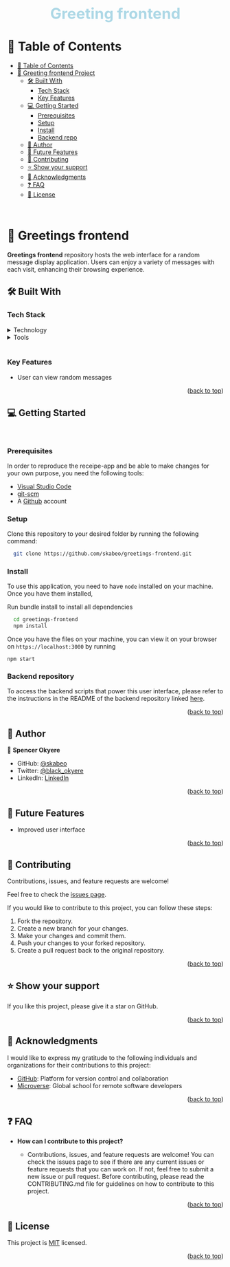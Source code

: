 <a id="readme-top"></a>

<div align="center">
    <br>
  <h1 style="font-size: 35px; color: lightblue"><b>Greeting frontend</b></h1>
</div>

# 📗 Table of Contents <a id="table-of-contents"></a>

- [📗 Table of Contents ](#-table-of-contents-)
- [📖 Greeting frontend Project ](#-catalog-ruby-project-)
  - [🛠 Built With ](#-built-with-)
    - [Tech Stack ](#tech-stack-)
    - [Key Features ](#key-features-)
  - [💻 Getting Started ](#-getting-started-)
    - [Prerequisites](#prerequisites)
    - [Setup](#setup)
    - [Install](#install)
    - [Backend repo](#back)
  - [👥 Author ](#-author-)
  - [🔭 Future Features ](#-future-features-)
  - [🤝 Contributing ](#-contributing-)
  - [⭐️ Show your support ](#️-show-your-support-)
  - [🙏 Acknowledgments ](#-acknowledgments-)
  - [❓ FAQ ](#-faq-)
  - [📝 License ](#-license-)

<br>

# 📖 Greetings frontend <a id="about-project"></a>

**Greetings frontend** repository hosts the web interface for a random message display application. Users can enjoy a variety of messages with each visit, enhancing their browsing experience.

## 🛠 Built With <a id="built-with"></a>

### Tech Stack <a id="tech-stack"></a>

<details>

  <summary>Technology</summary>

   - [React](https://reactjs.org/) - A frontend framework for building user interfaces
  - [Redux](https://redux.js.org/) - A predictable state management library for JavaScript applications. 
  - [JavaScript](https://developer.mozilla.org/en-US/docs/Web/JavaScript) - A high-level programming language used for web development.
  - [npm](https://www.npmjs.com/) - A package manager for the Node.js runtime environment
  - [Create React App](https://create-react-app.dev/) - A tool used to quickly set up a modern React web application with no build configuration required.
  - [HTML](https://developer.mozilla.org/en-US/docs/Web/HTML) - A markup language used for creating web pages
  - [CSS](https://developer.mozilla.org/en-US/docs/Web/CSS) - A style sheet language used for describing the presentation of a document written in HTML

</details>

<details>
  <summary>Tools</summary>
  <ul>
    <li><a href="https://code.visualstudio.com/">VSCode</a></li>
    <li><a href="https://git-scm.com/">Git</a></li>
  </ul>
</details>
<br/>
<!-- Features -->

### Key Features <a id="key-features"></a>

- User can view random messages

<p align="right">(<a href="#readme-top">back to top</a>)</p>

## 💻 Getting Started <a id="getting-started"></a>
<br>

### Prerequisites

In order to reproduce the receipe-app and be able to make changes for your own purpose, you need the following tools:
- [Visual Studio Code](https://code.visualstudio.com/)
- [git-scm](https://git-scm.com/)
- A [Github](https://github.com/) account

### Setup

Clone this repository to your desired folder by running the following command:

```sh
  git clone https://github.com/skabeo/greetings-frontend.git
```

### Install

To use this application, you need to have `node` installed on your machine. Once you have them installed,

Run bundle install to install all dependencies

```sh
  cd greetings-frontend
  npm install

```

Once you have the files on your machine, you can view it on your browser on `https://localhost:3000` by running

```
npm start
```

### Backend repository

To access the backend scripts that power this user interface, please refer to the instructions in the README of the backend repository linked [here](https://github.com/skabeo/rails-api/pull/1).

<p align="right">(<a href="#readme-top">back to top</a>)</p>

## 👥 Author <a id="authors"></a>

👤 **Spencer Okyere**

- GitHub: [@skabeo](https://github.com/skabeo)
- Twitter: [@black_okyere](https://twitter.com/black_okyere)
- LinkedIn: [LinkedIn](https://linkedin.com/in/spencer-okyere)


<p align="right">(<a href="#readme-top">back to top</a>)</p>

## 🔭 Future Features <a id="future-features"></a>

- Improved user interface

<p align="right">(<a href="#readme-top">back to top</a>)</p>

## 🤝 Contributing <a id="contributing"></a>

Contributions, issues, and feature requests are welcome!

Feel free to check the [issues page](https://github.com/skabeo/greetings-frontend/issues).

If you would like to contribute to this project, you can follow these steps:

1. Fork the repository.
2. Create a new branch for your changes.
3. Make your changes and commit them.
4. Push your changes to your forked repository.
5. Create a pull request back to the original repository.

<p align="right">(<a href="#readme-top">back to top</a>)</p>

## ⭐️ Show your support <a id="support"></a>

If you like this project, please give it a star on GitHub.

<p align="right">(<a href="#readme-top">back to top</a>)</p>

## 🙏 Acknowledgments <a id="acknowledgements"></a>

I would like to express my gratitude to the following individuals and organizations for their contributions to this project:

- [GitHub](https://github.com/): Platform for version control and collaboration
- [Microverse](https://www.microverse.org/): Global school for remote software developers


<p align="right">(<a href="#readme-top">back to top</a>)</p>


## ❓ FAQ <a id="faq"></a>

- **How can I contribute to this project?**

  - Contributions, issues, and feature requests are welcome! You can check the issues page to see if there are any current issues or feature requests that you can work on. If not, feel free to submit a new issue or pull request. Before contributing, please read the CONTRIBUTING.md file for guidelines on how to contribute to this project.

<p align="right">(<a href="#readme-top">back to top</a>)</p>

## 📝 License <a id="license"></a>

This project is [MIT](https://github.com/skabeo/greetings-frontend/blob/develop/LICENSE) licensed.

<p align="right">(<a href="#readme-top">back to top</a>)</p> 
